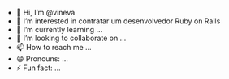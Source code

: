 - 👋 Hi, I’m @vineva
- 👀 I’m interested in contratar um desenvolvedor Ruby on Rails
- 🌱 I’m currently learning ...
- 💞️ I’m looking to collaborate on ...
- 📫 How to reach me ...
- 😄 Pronouns: ...
- ⚡ Fun fact: ...

<!---
vineva/vineva is a ✨ special ✨ repository because its `README.md` (this file) appears on your GitHub profile.
You can click the Preview link to take a look at your changes.
--->

